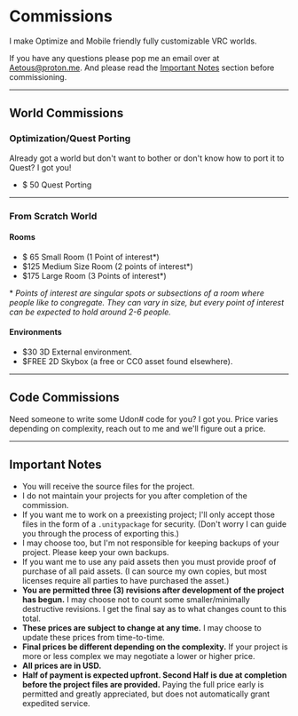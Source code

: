 # Commissions
I make Optimize and Mobile friendly fully customizable VRC worlds.

If you have any questions please pop me an email over at [Aetous@proton.me](mailto:aetous@proton.me). And please read the [Important Notes](##important-notes) section before commissioning.

---
## World Commissions
### Optimization/Quest Porting
Already got a world but don't want to bother or don't know how to port it to Quest? I got you!

- $ 50 Quest Porting

---
### From Scratch World
#### Rooms
- $ 65 Small Room (1 Point of interest\*)
- $125 Medium Size Room (2 points of interest\*)
- $175 Large Room (3 Points of interest\*)

 \* *Points of interest are singular spots or subsections of a room where people like to congregate. They can vary in size, but every point of interest can be expected to hold around 2-6 people.*
#### Environments

- $30 3D External environment.
- $FREE 2D Skybox (a free or CC0 asset found elsewhere).

---
## Code Commissions
Need someone to write some Udon# code for you? I got you. Price varies depending on complexity, reach out to me and we'll figure out a price.

---
## Important Notes
- You will receive the source files for the project.
- I do not maintain your projects for you after completion of the commission.
- If you want me to work on a preexisting project; I'll only accept those files in the form of a `.unitypackage` for security. (Don't worry I can guide you through the process of exporting this.)
- I may choose too, but I'm not responsible for keeping backups of your project. Please keep your own backups.
- If you want me to use any paid assets then you must provide proof of purchase of all paid assets. (I can source my own copies, but most licenses require all parties to have purchased the asset.)
- **You are permitted three (3) revisions after development of the project has begun.** I may choose not to count some smaller/minimally destructive revisions. I get the final say as to what changes count to this total.
- **These prices are subject to change at any time.** I may choose to update these prices from time-to-time.
- **Final prices be different depending on the complexity.** If your project is more or less complex we may negotiate a lower or higher price.
- **All prices are in USD.**
- **Half of payment is expected upfront. Second Half is due at completion before the project files are provided.** Paying the full price early is permitted and greatly appreciated, but does not automatically grant expedited service.
